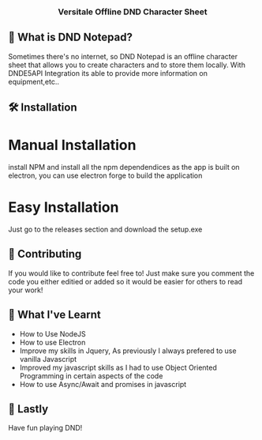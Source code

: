 <p align="center" >
<h3 align="center">Versitale Offline DND Character Sheet</h3>
</p>

## 🤔 What is DND Notepad?
Sometimes there's no internet, so DND Notepad is an offline character sheet that allows you to create characters and to store them locally.
With DNDE5API Integration its able to provide more information on equipment,etc.. 

## 🛠️ Installation

# Manual Installation
install NPM and install all the npm dependendices
as the app is built on electron, you can use electron forge to build the application

# Easy Installation
Just go to the releases section and download the setup.exe

## 🧰 Contributing

If you would like to contribute feel free to! Just make sure you comment the code you either editied or added so it would be easier for others to read your work!

## 📖 What I've Learnt

- How to Use NodeJS
- How to use Electron
- Improve my skills in Jquery, As previously I always prefered to use vanilla Javascript
- Improved my javascript skills as I had to use Object Oriented Programming in certain aspects of the code
- How to use Async/Await and promises in javascript


## 💖 Lastly

Have fun playing DND!
